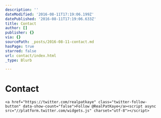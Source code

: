 ```yaml
---
description: ''
dateModified: '2016-08-11T17:19:06.199Z'
datePublished: '2016-08-11T17:19:06.633Z'
title: Contact
author: []
publisher: {}
via: {}
sourcePath: _posts/2016-08-11-contact.md
hasPage: true
starred: false
url: contact/index.html
_type: Blurb

---
```

# Contact

    <a href="https://twitter.com/realpatkaye" class="twitter-follow-button" data-show-count="false">Follow @RealPatKaye</a><script async src="//platform.twitter.com/widgets.js" charset="utf-8"></script>